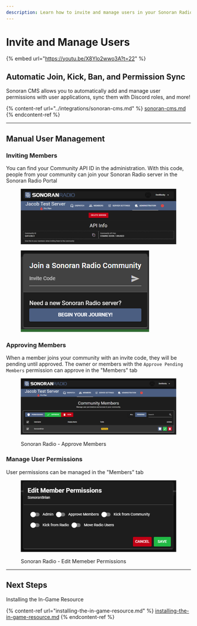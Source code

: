 ```yaml
---
description: Learn how to invite and manage users in your Sonoran Radio community!
---
```


# Invite and Manage Users

{% embed url="https://youtu.be/X8Ylo2wwo3A?t=22" %}

## Automatic Join, Kick, Ban, and Permission Sync

Sonoran CMS allows you to automatically add and manage user permissions with user applications, sync them with Discord roles, and more!

{% content-ref url="../integrations/sonoran-cms.md" %}
[sonoran-cms.md](../integrations/sonoran-cms.md)
{% endcontent-ref %}

***

## Manual User Management

### Inviting Members

You can find your Community API ID in the administration. With this code, people from your community can join your Sonoran Radio server in the Sonoran Radio Portal

<div>

<figure><img src="../../.gitbook/assets/chrome_LB001kbq6J.png" alt=""><figcaption></figcaption></figure>

 

<figure><img src="../../.gitbook/assets/chrome_WEYw9EMGjg.png" alt=""><figcaption></figcaption></figure>

</div>

### Approving Members

When a member joins your community with an invite code, they will be pending until approved. The owner or members with the `Approve Pending Members`  permission can approve in the "Members" tab

<figure><img src="../../.gitbook/assets/chrome_q9hd1Yw3VE.png" alt=""><figcaption><p>Sonoran Radio - Approve Members</p></figcaption></figure>

### Manage User Permissions

User permissions can be managed in the "Members" tab

<figure><img src="../../.gitbook/assets/chrome_bInOrZU430.png" alt=""><figcaption><p>Sonoran Radio - Edit Memeber Permissions</p></figcaption></figure>

***

## Next Steps

Installing the In-Game Resource

{% content-ref url="installing-the-in-game-resource.md" %}
[installing-the-in-game-resource.md](installing-the-in-game-resource.md)
{% endcontent-ref %}
